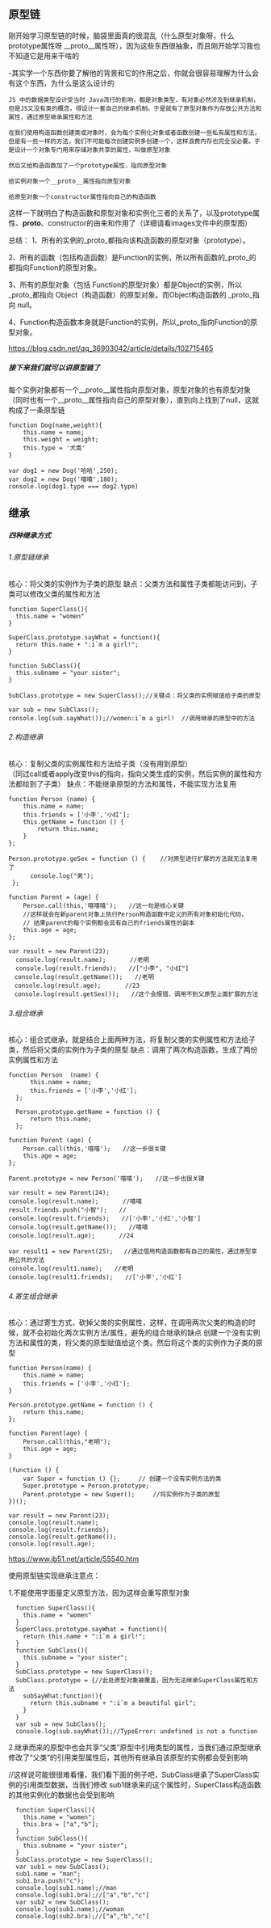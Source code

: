 ## 原型链
刚开始学习原型链的时候，脑袋里面真的很混乱（什么原型对象呀，什么prototype属性呀 __proto__属性呀），因为这些东西很抽象，而且刚开始学习我也不知道它是用来干啥的

-其实学一个东西你要了解他的背景和它的作用之后，你就会很容易理解为什么会有这个东西，为什么是这么设计的
```
JS 中的数据类型设计受当时 Java流行的影响，都是对象类型，有对象必然涉及到继承机制，但是JS又没有类的概念，得设计一套自己的继承机制。于是就有了原型对象作为存放公共方法和属性，通过原型继承属性和方法

在我们使用构造函数创建类或对象时，会为每个实例化对象或者函数创建一些私有属性和方法，但是有一些一样的方法，我们不可能每次创建实例多创建一个，这样浪费内存也完全没必要。于是设计一个对象专门用来存储对象共享的属性，叫做原型对象

然后又给构造函数加了一个prototype属性，指向原型对象

给实例对象一个__proto__属性指向原型对象

给原型对象一个constructor属性指向自己的构造函数
```

这样一下就明白了构造函数和原型对象和实例化三者的关系了，以及prototype属性、__proto__、constructor的由来和作用了（详细请看images文件中的原型图）

总结：
1、所有的实例的_proto_都指向该构造函数的原型对象（prototype）。

2、所有的函数（包括构造函数）是Function的实例，所以所有函数的_proto_的都指向Function的原型对象。

3、所有的原型对象（包括 Function的原型对象）都是Object的实例，所以_proto_都指向 Object（构造函数）的原型对象。而Object构造函数的 _proto_指向 null。

4、Function构造函数本身就是Function的实例，所以_proto_指向Function的原型对象。

https://blog.csdn.net/qq_36903042/article/details/102715465

##### 接下来我们就可以讲原型链了
每个实例对象都有一个__proto__属性指向原型对象，原型对象的也有原型对象（同时也有一个__proto__属性指向自己的原型对象），直到向上找到了null，这就构成了一条原型链
```
function Dog(name,weight){
    this.name = name;
    this.weight = weight;
    this.type = '犬类'
}

var dog1 = new Dog('哈哈',250);
var dog2 = new Dog('嘻嘻',180);
console.log(dog1.type === dog2.type) 
```
## 继承
##### 四种继承方式

###### 1.原型链继承
核心：将父类的实例作为子类的原型
缺点：父类方法和属性子类都能访问到，子类可以修改父类的属性和方法

```
function SuperClass(){
  this.name = "women"
}

SuperClass.prototype.sayWhat = function(){
  return this.name + ":i`m a girl!";
}

function SubClass(){
  this.subname = "your sister";
}

SubClass.prototype = new SuperClass();//关键点：将父类的实例赋值给子类的原型

var sub = new SubClass();
console.log(sub.sayWhat());//women:i`m a girl!  //调用继承的原型中的方法
```

###### 2.构造继承
核心：复制父类的实例属性和方法给子类（没有用到原型）  
（同过call或者apply改变this的指向，指向父类生成的实例，然后实例的属性和方法都给到了子类）
缺点：不能继承原型的方法和属性，不能实现方法复用
```
function Person (name) {
    this.name = name;
    this.friends = ['小李','小红'];
    this.getName = function () {
        return this.name;
    }
};

Person.prototype.geSex = function () {    //对原型进行扩展的方法就无法复用了
      console.log("男");
 };

function Parent = (age) {
    Person.call(this,'嘻嘻嘻');　　//这一句是核心关键
    //这样就会在新parent对象上执行Person构造函数中定义的所有对象初始化代码，
    // 结果parent的每个实例都会具有自己的friends属性的副本
    this.age = age;
};

var result = new Parent(23);
  console.log(result.name);　　　　//老明
  console.log(result.friends);　　//["小李", "小红"]
　console.log(result.getName());　　//老明
　console.log(result.age);　　　　//23
　console.log(result.getSex());　　//这个会报错，调用不到父原型上面扩展的方法
```

###### 3.组合继承
核心：组合式继承，就是结合上面两种方法，将复制父类的实例属性和方法给子类，然后将父类的实例作为子类的原型
缺点：调用了两次构造函数，生成了两份实例属性和方法
```
function Person  (name) {
      this.name = name;
      this.friends = ['小李','小红'];
  };

  Person.prototype.getName = function () {
      return this.name;
  };

function Parent (age) {
    Person.call(this,'嘻嘻');　　//这一步很关键
    this.age = age;
};

Parent.prototype = new Person('嘻嘻');　　//这一步也很关键

var result = new Parent(24);
console.log(result.name);　　　　//嘻嘻
result.friends.push("小智");　　//
console.log(result.friends);　　//['小李','小红','小智']
console.log(result.getName());　　//嘻嘻
console.log(result.age);　　　　//24

var result1 = new Parent(25);   //通过借用构造函数都有自己的属性，通过原型享用公共的方法
console.log(result1.name);　　//老明
console.log(result1.friends);　　//['小李','小红']
```
###### 4.寄生组合继承
核心：通过寄生方式，砍掉父类的实例属性，这样，在调用两次父类的构造的时候，就不会初始化两次实例方法/属性，避免的组合继承的缺点
创建一个没有实例方法和属性的类，将父类的原型赋值给这个类。然后将这个类的实例作为子类的原型
```
function Person(name) {
    this.name = name;
    this.friends = ['小李','小红'];
}

Person.prototype.getName = function () {
    return this.name;
};

function Parent(age) {
    Person.call(this,"老明");
    this.age = age;
}

(function () {
    var Super = function () {};     // 创建一个没有实例方法的类
    Super.prototype = Person.prototype;
    Parent.prototype = new Super();     //将实例作为子类的原型
})();

var result = new Parent(23);
console.log(result.name);
console.log(result.friends);
console.log(result.getName());
console.log(result.age);
```
https://www.jb51.net/article/55540.htm



使用原型链实现继承注意点：

1.不能使用字面量定义原型方法，因为这样会重写原型对象
```
  function SuperClass(){
    this.name = "women"
  }
  SuperClass.prototype.sayWhat = function(){
    return this.name + ":i`m a girl!";
  }
  function SubClass(){
    this.subname = "your sister";
  }
  SubClass.prototype = new SuperClass();
  SubClass.prototype = {//此处原型对象被覆盖，因为无法继承SuperClass属性和方法
    subSayWhat:function(){
      return this.subname + ":i`m a beautiful girl";
    }
  }
  var sub = new SubClass();
  console.log(sub.sayWhat());//TypeError: undefined is not a function
```

2.继承而来的原型中也会共享“父类”原型中引用类型的属性，当我们通过原型继承修改了“父类”的引用类型属性后，其他所有继承自该原型的实例都会受到影响

//这样说可能很很难看懂，我们看下面的例子吧，SubClass继承了SuperClass实例的引用类型数据，当我们修改 sub1继承来的这个属性时，SuperClass构造函数的其他实例化的数据也会受到影响
```
  function SuperClass(){
    this.name = "women";
    this.bra = ["a","b"];
  }
  function SubClass(){
    this.subname = "your sister";
  }
  SubClass.prototype = new SuperClass();
  var sub1 = new SubClass();
  sub1.name = "man";
  sub1.bra.push("c");
  console.log(sub1.name);//man
  console.log(sub1.bra);//["a","b","c"]
  var sub2 = new SubClass();
  console.log(sub1.name);//woman
  console.log(sub2.bra);//["a","b","c"]
```


